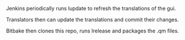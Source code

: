 Jenkins periodically runs lupdate to refresh the translations of the gui.

Translators then can update the translations and commit their changes.

Bitbake then clones this repo, runs lrelease and packages the .qm files.
